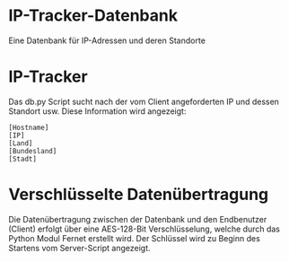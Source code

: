 # IP-Tracker-Datenbank
Eine Datenbank für IP-Adressen und deren Standorte
# IP-Tracker
Das db.py Script sucht nach der vom Client angeforderten IP und dessen Standort usw. 
Diese Information wird angezeigt: 

    [Hostname]
    [IP]
    [Land]
    [Bundesland]
    [Stadt]
# Verschlüsselte Datenübertragung

Die Datenübertragung zwischen der Datenbank und den Endbenutzer (Client) erfolgt über eine AES-128-Bit Verschlüsselung, welche durch das 
Python Modul Fernet erstellt wird. Der Schlüssel wird zu Beginn des Startens vom Server-Script angezeigt.

